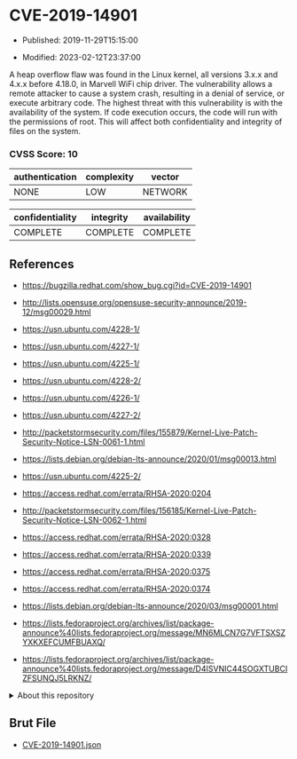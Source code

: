 # CVE-2019-14901

- Published: 2019-11-29T15:15:00

- Modified: 2023-02-12T23:37:00

A heap overflow flaw was found in the Linux kernel, all versions 3.x.x and 4.x.x before 4.18.0, in Marvell WiFi chip driver. The vulnerability allows a remote attacker to cause a system crash, resulting in a denial of service, or execute arbitrary code. The highest threat with this vulnerability is with the availability of the system. If code execution occurs, the code will run with the permissions of root. This will affect both confidentiality and integrity of files on the system.

### CVSS Score: **10**

| authentication | complexity | vector |
| --- | --- | --- |
| NONE | LOW | NETWORK |

| confidentiality | integrity | availability |
| --- | --- | --- |
| COMPLETE | COMPLETE | COMPLETE |

## References

* https://bugzilla.redhat.com/show_bug.cgi?id=CVE-2019-14901

* http://lists.opensuse.org/opensuse-security-announce/2019-12/msg00029.html

* https://usn.ubuntu.com/4228-1/

* https://usn.ubuntu.com/4227-1/

* https://usn.ubuntu.com/4225-1/

* https://usn.ubuntu.com/4228-2/

* https://usn.ubuntu.com/4226-1/

* https://usn.ubuntu.com/4227-2/

* http://packetstormsecurity.com/files/155879/Kernel-Live-Patch-Security-Notice-LSN-0061-1.html

* https://lists.debian.org/debian-lts-announce/2020/01/msg00013.html

* https://usn.ubuntu.com/4225-2/

* https://access.redhat.com/errata/RHSA-2020:0204

* http://packetstormsecurity.com/files/156185/Kernel-Live-Patch-Security-Notice-LSN-0062-1.html

* https://access.redhat.com/errata/RHSA-2020:0328

* https://access.redhat.com/errata/RHSA-2020:0339

* https://access.redhat.com/errata/RHSA-2020:0375

* https://access.redhat.com/errata/RHSA-2020:0374

* https://lists.debian.org/debian-lts-announce/2020/03/msg00001.html

* https://lists.fedoraproject.org/archives/list/package-announce%40lists.fedoraproject.org/message/MN6MLCN7G7VFTSXSZYXKXEFCUMFBUAXQ/

* https://lists.fedoraproject.org/archives/list/package-announce%40lists.fedoraproject.org/message/D4ISVNIC44SOGXTUBCIZFSUNQJ5LRKNZ/

<details>
<summary>About this repository</summary> 

  This repository is part of the project [Live Hack CVE](https://github.com/Live-Hack-CVE). Main website can be found [www.live-hack.org](https://www.live-hack.org) 
  
  Made by [Sn0wAlice](https://github.com/Sn0wAlice) for the people that care about security and need to have a feed of the latest CVEs. Hope you enjoy it, don't forget to star the repo and follow me on [Twitter](https://twitter.com/Sn0wAlice) and [Github](https://github.com/Sn0wAlice). And that is my [personnal website](https://www.alice-snow.me/)

  - [Home Page](https://github.com/Live-Hack-CVE)
  - [Framework](https://github.com/Live-Hack-CVE/cve-framework)
  - [CVE database](https://github.com/Live-Hack-CVE/full_database)
  - [Changelog](https://github.com/Live-Hack-CVE/Changelog)
</details>

## Brut File

* [CVE-2019-14901.json](https://raw.githubusercontent.com/Live-Hack-CVE/full_database/main/cves/2019/CVE-2019-14901.json)

